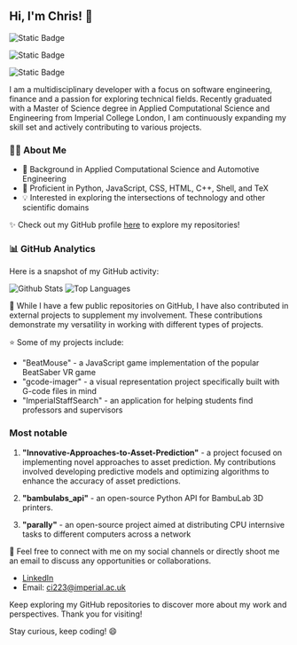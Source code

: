 ## Hi, I'm Chris! 👋

![Static Badge](https://img.shields.io/badge/Risk_Analyst-Polar_Capital-blue)

![Static Badge](https://img.shields.io/badge/Student-MSc%20Applied%20Computational%20Science%20and%20Engineering-darkgreen)

![Static Badge](https://img.shields.io/badge/Student-BEng%20Automotive%20Engineering-red)

I am a multidisciplinary developer with a focus on software engineering, finance and a passion for exploring technical fields. Recently graduated with a Master of Science degree in Applied Computational Science and Engineering from Imperial College London, I am continuously expanding my skill set and actively contributing to various projects.

### 🤹‍♂️ About Me

- 🔬 Background in Applied Computational Science and Automotive Engineering
- 🔧 Proficient in Python, JavaScript, CSS, HTML, C++, Shell, and TeX
- 💡 Interested in exploring the intersections of technology and other scientific domains

✨ Check out my GitHub profile [here](https://github.com/mchrisgm) to explore my repositories!

### 📊 GitHub Analytics

Here is a snapshot of my GitHub activity:

![Github Stats](https://github-readme-stats.vercel.app/api?username=mchrisgm&show_icons=true&theme=radical)
![Top Languages](https://github-readme-stats.vercel.app/api/top-langs/?username=mchrisgm&layout=compact&theme=radical)

🔰 While I have a few public repositories on GitHub, I have also contributed in external projects to supplement my involvement. These contributions demonstrate my versatility in working with different types of projects.

⭐️ Some of my projects include:
- "BeatMouse" - a JavaScript game implementation of the popular BeatSaber VR game
- "gcode-imager" - a visual representation project specifically built with G-code files in mind
- "ImperialStaffSearch" - an application for helping students find professors and supervisors

### Most notable

1. **"Innovative-Approaches-to-Asset-Prediction"** - a project focused on implementing novel approaches to asset prediction. My contributions involved developing predictive models and optimizing algorithms to enhance the accuracy of asset predictions.

2. **"bambulabs_api"** - an open-source Python API for BambuLab 3D printers.

2. **"parally"** - an open-source project aimed at distributing CPU internsive tasks to different computers across a network


💬 Feel free to connect with me on my social channels or directly shoot me an email to discuss any opportunities or collaborations.

- [LinkedIn](https://www.linkedin.com/in/crsioannidis/)
- Email: [ci223@imperial.ac.uk](mailto:ci223@imperial.ac.uk)

Keep exploring my GitHub repositories to discover more about my work and perspectives. Thank you for visiting!

Stay curious, keep coding! 😄
